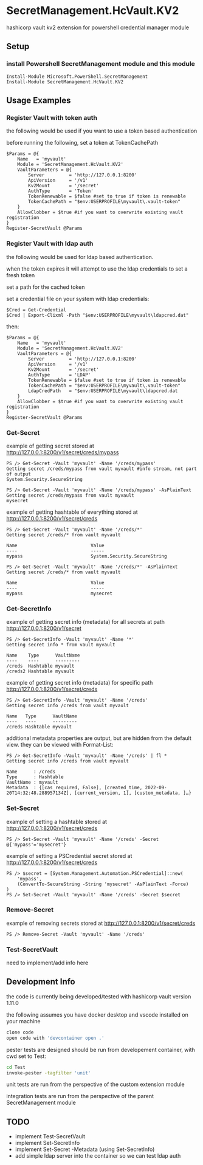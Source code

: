 # SecretManagement.HcVault.KV2

hashicorp vault kv2 extension for powershell credential manager module

## Setup

### install Powershell SecretManagement module and this module

```pwsh
Install-Module Microsoft.PowerShell.SecretManagement
Install-Module SecretManagement.HcVault.KV2
```

## Usage Examples

### Register Vault with token auth

the following would be used if you want to use a token based authentication

before running the following, set a token at TokenCachePath

```pwsh
$Params = @{
    Name   = 'myvault'
    Module = 'SecretManagement.HcVault.KV2'
    VaultParameters = @{
        Server         = 'http://127.0.0.1:8200'
        ApiVersion     = '/v1'
        Kv2Mount       = '/secret'
        AuthType       = 'Token'
        TokenRenewable = $false #set to true if token is renewable
        TokenCachePath = "$env:USERPROFILE\myvault\.vault-token"
    }
    AllowClobber = $true #if you want to overwrite existing vault registration
}
Register-SecretVault @Params
```

### Register Vault with ldap auth

the following would be used for ldap based authentication.

when the token expires it will attempt to use the ldap credentials to set a fresh token

set a path for the cached token

set a credential file on your system with ldap credentials:

```pwsh
$Cred = Get-Credential
$Cred | Export-Clixml -Path "$env:USERPROFILE\myvault\ldapcred.dat"
```

then:

```pwsh
$Params = @{
    Name   = 'myvault'
    Module = 'SecretManagement.HcVault.KV2'
    VaultParameters = @{
        Server         = 'http://127.0.0.1:8200'
        ApiVersion     = '/v1'
        Kv2Mount       = '/secret'
        AuthType       = 'LDAP'
        TokenRenewable = $false #set to true if token is renewable
        TokenCachePath = "$env:USERPROFILE\myvault\.vault-token"
        LdapCredPath   = "$env:USERPROFILE\myvault\ldapcred.dat
    }
    AllowClobber = $true #if you want to overwrite existing vault registration
}
Register-SecretVault @Params
```

### Get-Secret

example of getting secret stored at <http://127.0.0.1:8200/v1/secret/creds/mypass>

```pwsh
PS /> Get-Secret -Vault 'myvault' -Name '/creds/mypass'
Getting secret /creds/mypass from vault myvault #info stream, not part of output
System.Security.SecureString
```

```pwsh
PS /> Get-Secret -Vault 'myvault' -Name '/creds/mypass' -AsPlainText
Getting secret /creds/mypass from vault myvault
mysecret
```

example of getting hashtable of everything stored at <http://127.0.0.1:8200/v1/secret/creds>

```pwsh
PS /> Get-Secret -Vault 'myvault' -Name '/creds/*'
Getting secret /creds/* from vault myvault

Name                           Value
----                           -----
mypass                         System.Security.SecureString
```

```pwsh
PS /> Get-Secret -Vault 'myvault' -Name '/creds/*' -AsPlainText
Getting secret /creds/* from vault myvault

Name                           Value
----                           -----
mypass                         mysecret
```

### Get-SecretInfo

example of getting secret info (metadata) for all secrets at path <http://127.0.0.1:8200/v1/secret>

```pwsh
PS /> Get-SecretInfo -Vault 'myvault' -Name '*'
Getting secret info * from vault myvault

Name    Type      VaultName
----    ----      ---------
/creds  Hashtable myvault
/creds2 Hashtable myvault
```

example of getting secret info (metadata) for specific path <http://127.0.0.1:8200/v1/secret/creds>

```pwsh
PS /> Get-SecretInfo -Vault 'myvault' -Name '/creds'
Getting secret info /creds from vault myvault

Name   Type      VaultName
----   ----      ---------
/creds Hashtable myvault
```

additional metadata properties are output, but are hidden from the default view.
they can be viewed with Format-List:

```pwsh
PS /> Get-SecretInfo -Vault 'myvault' -Name '/creds' | fl *
Getting secret info /creds from vault myvault

Name      : /creds
Type      : Hashtable
VaultName : myvault
Metadata  : {[cas_required, False], [created_time, 2022-09-20T14:32:48.288957134Z], [current_version, 1], [custom_metadata, ]…}
```

### Set-Secret

example of setting a hashtable stored at <http://127.0.0.1:8200/v1/secret/creds>

```pwsh
PS /> Set-Secret -Vault 'myvault' -Name '/creds' -Secret @{'mypass'='mysecret'}
```

example of setting a PSCredential secret stored at <http://127.0.0.1:8200/v1/secret/creds>

```pwsh
PS /> $secret = [System.Management.Automation.PSCredential]::new(
    'mypass',
    (ConvertTo-SecureString -String 'mysecret' -AsPlainText -Force)
)
PS /> Set-Secret -Vault 'myvault' -Name '/creds' -Secret $secret
```

### Remove-Secret

example of removing secrets stored at <http://127.0.0.1:8200/v1/secret/creds>

```pwsh
PS /> Remove-Secret -Vault 'myvault' -Name '/creds'
```

### Test-SecretVault

need to implement/add info here

## Development Info

the code is currently being developed/tested with hashicorp vault version 1.11.0

the following assumes you have docker desktop and vscode installed on your machine

```bash
clone code
open code with 'devcontainer open .'
```

pester tests are designed should be run from developement container, with cwd set to Test:

```bash
cd Test
invoke-pester -tagfilter 'unit'
```

unit tests are run from the perspective of the custom extension module

integration tests are run from the perspective of the parent SecretManagement module

## TODO

- implement Test-SecretVault
- implement Set-SecretInfo
- implement Set-Secret -Metadata (using Set-SecretInfo)
- add simple ldap server into the container so we can test ldap auth

